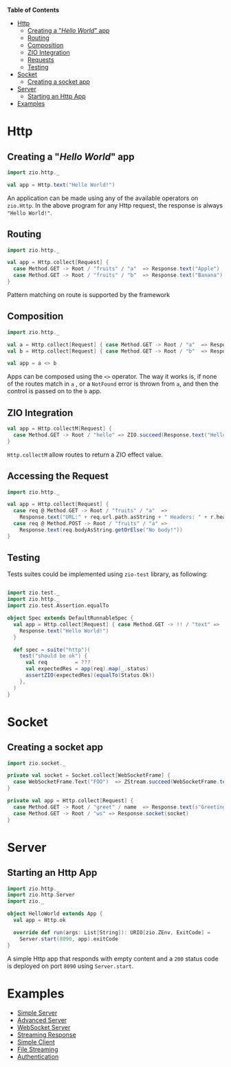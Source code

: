 **Table of Contents**

- [Http](#http)
  - [Creating a "_Hello World_" app](#creating-a-hello-world-app)
  - [Routing](#routing)
  - [Composition](#composition)
  - [ZIO Integration](#zio-integration)
  - [Requests](#accessing-the-request)
  - [Testing](#testing)
- [Socket](#socket)
  - [Creating a socket app](#creating-a-socket-app)
- [Server](#server)
  - [Starting an Http App](#starting-an-http-app)
- [Examples](#examples)

# Http

## Creating a "_Hello World_" app

```scala
import zio.http._

val app = Http.text("Hello World!")
```

An application can be made using any of the available operators on `zio.Http`. In the above program for any Http request, the response is always `"Hello World!"`.

## Routing

```scala
import zio.http._

val app = Http.collect[Request] {
  case Method.GET -> Root / "fruits" / "a"  => Response.text("Apple")
  case Method.GET -> Root / "fruits" / "b"  => Response.text("Banana")
}
```

Pattern matching on route is supported by the framework

## Composition

```scala
import zio.http._

val a = Http.collect[Request] { case Method.GET -> Root / "a"  => Response.ok }
val b = Http.collect[Request] { case Method.GET -> Root / "b"  => Response.ok }

val app = a <> b
```

Apps can be composed using the `<>` operator. The way it works is, if none of the routes match in `a` , or a `NotFound` error is thrown from `a`, and then the control is passed on to the `b` app.

## ZIO Integration

```scala
val app = Http.collectM[Request] {
  case Method.GET -> Root / "hello" => ZIO.succeed(Response.text("Hello World"))
}
```

`Http.collectM` allow routes to return a ZIO effect value.

## Accessing the Request

```scala
import zio.http._

val app = Http.collect[Request] {
  case req @ Method.GET -> Root / "fruits" / "a"  =>
    Response.text("URL:" + req.url.path.asString + " Headers: " + r.headers)
  case req @ Method.POST -> Root / "fruits" / "a" =>
    Response.text(req.bodyAsString.getOrElse("No body!"))
}
```

## Testing

Tests suites could be implemented using `zio-test` library, as following:

```scala

import zio.test._
import zio.http._
import zio.test.Assertion.equalTo

object Spec extends DefaultRunnableSpec {
  val app = Http.collect[Request] { case Method.GET -> !! / "text" =>
    Response.text("Hello World!")
  }

  def spec = suite("http")(
    test("should be ok") {
      val req         = ???
      val expectedRes = app(req).map(_.status)
      assertZIO(expectedRes)(equalTo(Status.Ok))
    },
  )
}
```

# Socket

## Creating a socket app

```scala
import zio.socket._

private val socket = Socket.collect[WebSocketFrame] {
  case WebSocketFrame.Text("FOO")  => ZStream.succeed(WebSocketFrame.text("BAR"))
}

private val app = Http.collect[Request] {
  case Method.GET -> Root / "greet" / name  => Response.text(s"Greetings {$name}!")
  case Method.GET -> Root / "ws" => Response.socket(socket)
}
```

# Server

## Starting an Http App

```scala
import zio.http._
import zio.http.Server
import zio._

object HelloWorld extends App {
  val app = Http.ok

  override def run(args: List[String]): URIO[zio.ZEnv, ExitCode] =
    Server.start(8090, app).exitCode
}
```

A simple Http app that responds with empty content and a `200` status code is deployed on port `8090` using `Server.start`.

# Examples

- [Simple Server](https://github.com/zio/zio-http/blob/main/example/src/main/scala/HelloWorld.scala)
- [Advanced Server](https://github.com/zio/zio-http/blob/main/example/src/main/scala/HelloWorldAdvanced.scala)
- [WebSocket Server](https://github.com/zio/zio-http/blob/main/example/src/main/scala/SocketEchoServer.scala)
- [Streaming Response](https://github.com/zio/zio-http/blob/main/example/src/main/scala/StreamingResponse.scala)
- [Simple Client](https://github.com/zio/zio-http/blob/main/example/src/main/scala/SimpleClient.scala)
- [File Streaming](https://github.com/zio/zio-http/blob/main/example/src/main/scala/FileStreaming.scala)
- [Authentication](https://github.com/zio/zio-http/blob/main/example/src/main/scala/Authentication.scala)
